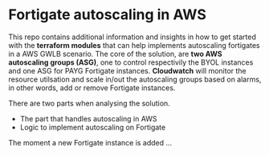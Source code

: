 # Fortigate autoscaling in AWS
This repo contains additional information and insights in how to get started with the **terraform modules** that can help implements autoscaling fortigates in a AWS GWLB scenario.
The core of the solution, are **two AWS autoscaling groups (ASG)**, one to control respectivily the BYOL instances and one ASG for PAYG Fortigate instances.
**Cloudwatch** will monitor the resource utilsation and scale in/out the autoscaling groups based on alarms, in other words, add or remove Fortigate instances.

There are two parts when analysing the solution.
- The part that handles autoscaling in AWS
- Logic to implement autoscaling on Fortigate 

The moment a new Fortigate instance is added ...
